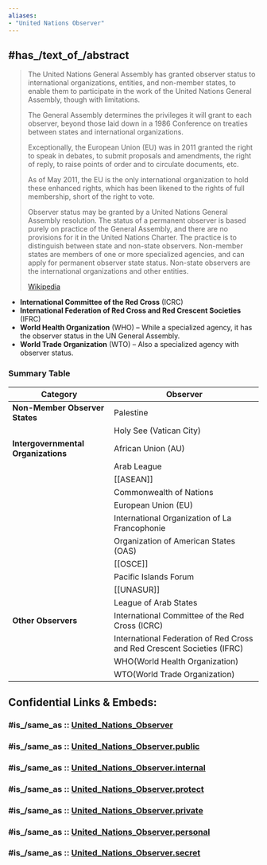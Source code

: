 ```yaml
---
aliases:
- "United Nations Observer"
---
```


## #has_/text_of_/abstract  

> The United Nations General Assembly has granted observer status 
> to international organizations, entities, and non-member states, 
> to enable them to participate in the work of the United Nations General Assembly, 
> though with limitations. 
> 
> The General Assembly determines the privileges it will grant to each observer, beyond those 
> laid down in a 1986 Conference on treaties between states and international organizations. 
> 
> Exceptionally, the European Union (EU) was in 2011 granted the right to speak in debates, 
> to submit proposals and amendments, the right of reply, 
> to raise points of order and to circulate documents, etc. 
> 
> As of May 2011, the EU is the only international organization to hold these enhanced rights, 
> which has been likened to the rights of full membership, short of the right to vote.
>
> Observer status may be granted by a United Nations General Assembly resolution. 
> The status of a permanent observer is based purely on practice of the General Assembly, 
> and there are no provisions for it in the United Nations Charter. 
> The practice is to distinguish between state and non-state observers. 
> Non-member states are members of one or more specialized agencies, 
> and can apply for permanent observer state status. 
> Non-state observers are the international organizations and other entities.
>
> [Wikipedia](https://en.wikipedia.org/wiki/United%20Nations%20General%20Assembly%20observers)


- **International Committee of the Red Cross** (ICRC)
- **International Federation of Red Cross and Red Crescent Societies** (IFRC)
- **World Health Organization** (WHO) – While a specialized agency, it has the observer status in the UN General Assembly.
- **World Trade Organization** (WTO) – Also a specialized agency with observer status.

### **Summary Table**

| Category                            | Observer                                                                |
| ----------------------------------- | ----------------------------------------------------------------------- |
| **Non-Member Observer States**      | Palestine                                                               |
|                                     | Holy See (Vatican City)                                                 |
| **Intergovernmental Organizations** | African Union (AU)                                                      |
|                                     | Arab League                                                             |
|                                     | [[ASEAN]]                                                               |
|                                     | Commonwealth of Nations                                                 |
|                                     | European Union (EU)                                                     |
|                                     | International Organization of La Francophonie                           |
|                                     | Organization of American States (OAS)                                   |
|                                     | [[OSCE]]                                                                |
|                                     | Pacific Islands Forum                                                   |
|                                     | [[UNASUR]]                                                              |
|                                     | League of Arab States                                                   |
| **Other Observers**                 | International Committee of the Red Cross (ICRC)                         |
|                                     | International Federation of Red Cross and Red Crescent Societies (IFRC) |
|                                     | WHO(World Health Organization)                                          |
|                                     | WTO(World Trade Organization)                                           |


## Confidential Links & Embeds: 

### #is_/same_as :: [United_Nations_Observer](/_Standards/International/United_Nations_Observer.md) 

### #is_/same_as :: [United_Nations_Observer.public](/_public/International/United_Nations_Observer.public.md) 

### #is_/same_as :: [United_Nations_Observer.internal](/_internal/International/United_Nations_Observer.internal.md) 

### #is_/same_as :: [United_Nations_Observer.protect](/_protect/International/United_Nations_Observer.protect.md) 

### #is_/same_as :: [United_Nations_Observer.private](/_private/International/United_Nations_Observer.private.md) 

### #is_/same_as :: [United_Nations_Observer.personal](/_personal/International/United_Nations_Observer.personal.md) 

### #is_/same_as :: [United_Nations_Observer.secret](/_secret/International/United_Nations_Observer.secret.md)

